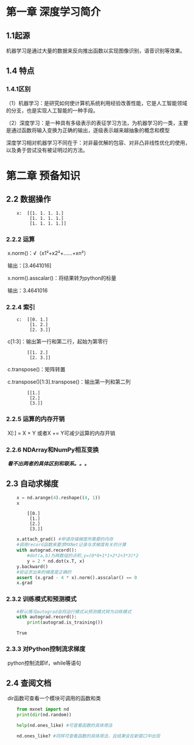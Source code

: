 # 第一章 深度学习简介

## 	1.1起源

​		机器学习是通过大量的数据来反向推出函数以实现图像识别，语音识别等效果。

## 	1.4 特点

### 		1.4.1区别

​			（1）机器学习：是研究如何使计算机系统利⽤经验改善性能，它是⼈⼯智能领域的分⽀，也是实现⼈⼯智能的⼀种⼿段。

​			（2）深度学习：是一种具有多级表⽰的表征学习方法，为机器学习的一类，主要是通过函数将输入变换为正确的输出，逐级表示越来越抽象的概念和模型

​			深度学习相对机器学习不同在于：对⾮最优解的包容、对⾮凸⾮线性优化的使⽤，以及勇于尝试没有被证明过的⽅法。

# 第二章 预备知识

## 	2.2 数据操作

		x:	[[1. 1. 1. 1.]
	 	 	 [1. 1. 1. 1.]
	 	 	 [1. 1. 1. 1.]]
### 		2.2.2 运算

​			x.norm()：√（x1²+x2²+......+xn²）

​			输出：[3.4641016]

​			x.norm().asscalar()：将结果转为python的标量

​			输出：3.4641016

### 		2.2.4 索引

		c:	[[0. 1.]
			 [1. 2.]
	 		 [2. 3.]]
​			c[1:3]：输出第一行和第二行，起始为第零行

			[[1. 2.]
	 		 [2. 3.]]
​			c.transpose()：矩阵转置

​			c.transpose()[1:3].transpose()：输出第一列和第二列

			[[1.]
	 		 [2.]
	 		 [3.]]

### 		2.2.5 运算的内存开销

​			X[:] = X + Y 或者X += Y可减少运算的内存开销

### 		2.2.6 NDArray和NumPy相互变换

​			***看不出两者的具体区别和联系。。。***

## 	2.3 自动求梯度

```python
	x = nd.arange(4).reshape((4, 1))
	x
```

```
		[[0.]
 		 [1.]
 		 [2.]
 		 [3.]]
```

```python
	x.attach_grad() #申请存储梯度所需要的内存
	#调⽤record函数来要求MXNet记录与求梯度有关的计算
	with autograd.record(): 
        #dot(a,b)为两数组的点积,y=(0*0+1*1+2*2+3*3)*2
		y = 2 * nd.dot(x.T, x) 
    y.backward()
    #验证求出来的梯度是正确的
    assert (x.grad - 4 * x).norm().asscalar() == 0
	x.grad
```

### 		2.3.2 训练模式和预测模式

```python
	#默认情况autograd会将运⾏模式从预测模式转为训练模式
	with autograd.record():
		print(autograd.is_training())
```

```
	True
```

### 		2.3.3 对Python控制流求梯度

​			python控制流即if，while等语句

## 	2.4 查阅⽂档

​			dir函数可查看一个模块可调用的函数和类

```python
	from mxnet import nd
	print(dir(nd.random))
```

```python
	help(nd.ones_like) #可查看函数的具体用法
```

```python
	nd.ones_like? #同样可查看函数的具体用法，且结果会在新窗口中出现
```

